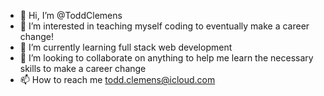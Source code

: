 - 👋 Hi, I’m @ToddClemens
- 👀 I’m interested in teaching myself coding to eventually make a career change!
- 🌱 I’m currently learning full stack web development
- 💞️ I’m looking to collaborate on anything to help me learn the necessary skills to make a career change
- 📫 How to reach me todd.clemens@icloud.com
